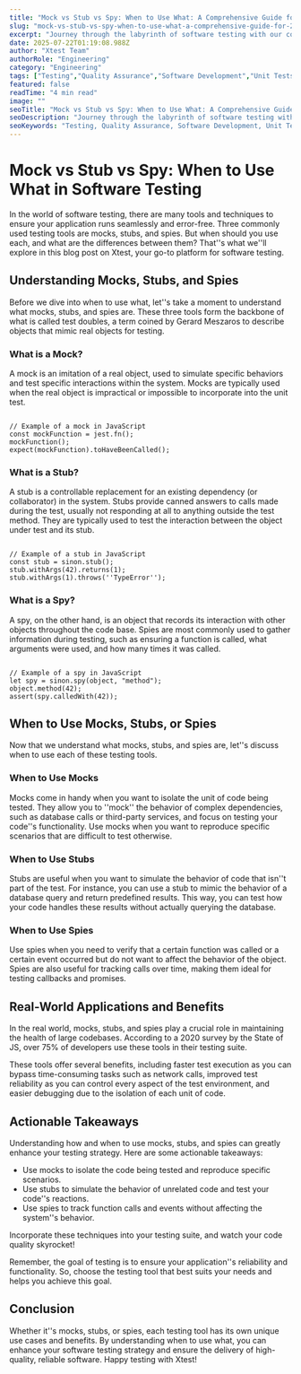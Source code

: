 ```yaml
---
title: "Mock vs Stub vs Spy: When to Use What: A Comprehensive Guide for 2025"
slug: "mock-vs-stub-vs-spy-when-to-use-what-a-comprehensive-guide-for-2025"
excerpt: "Journey through the labyrinth of software testing with our comprehensive analysis on Mock vs Stub vs Spy. Discover when to effectively utilize each method and supercharge your software development process. Dont miss our easy-to-follow guide that simplifies these complexities, ensuring your code is bug-free and robust."
date: 2025-07-22T01:19:08.988Z
author: "Xtest Team"
authorRole: "Engineering"
category: "Engineering"
tags: ["Testing","Quality Assurance","Software Development","Unit Tests","TDD"]
featured: false
readTime: "4 min read"
image: ""
seoTitle: "Mock vs Stub vs Spy: When to Use What: A Comprehensive Guide for 2025"
seoDescription: "Journey through the labyrinth of software testing with our comprehensive analysis on Mock vs Stub vs Spy. Discover when to effectively utilize each method and supercharge your software development process. Dont miss our easy-to-follow guide that simplifies these complexities, ensuring your code is bug-free and robust."
seoKeywords: "Testing, Quality Assurance, Software Development, Unit Tests, TDD"
---
```


# Mock vs Stub vs Spy: When to Use What in Software Testing

In the world of software testing, there are many tools and techniques to ensure your application runs seamlessly and error-free. Three commonly used testing tools are mocks, stubs, and spies. But when should you use each, and what are the differences between them? That''s what we''ll explore in this blog post on Xtest, your go-to platform for software testing.

## Understanding Mocks, Stubs, and Spies

Before we dive into when to use what, let''s take a moment to understand what mocks, stubs, and spies are. These three tools form the backbone of what is called test doubles, a term coined by Gerard Meszaros to describe objects that mimic real objects for testing.

### What is a Mock?

A mock is an imitation of a real object, used to simulate specific behaviors and test specific interactions within the system. Mocks are typically used when the real object is impractical or impossible to incorporate into the unit test.

```

// Example of a mock in JavaScript
const mockFunction = jest.fn();
mockFunction();
expect(mockFunction).toHaveBeenCalled();
```

### What is a Stub?

A stub is a controllable replacement for an existing dependency (or collaborator) in the system. Stubs provide canned answers to calls made during the test, usually not responding at all to anything outside the test method. They are typically used to test the interaction between the object under test and its stub.

```

// Example of a stub in JavaScript
const stub = sinon.stub();
stub.withArgs(42).returns(1);
stub.withArgs(1).throws(''TypeError'');
```

### What is a Spy?

A spy, on the other hand, is an object that records its interaction with other objects throughout the code base. Spies are most commonly used to gather information during testing, such as ensuring a function is called, what arguments were used, and how many times it was called.

```

// Example of a spy in JavaScript
let spy = sinon.spy(object, "method");
object.method(42);
assert(spy.calledWith(42));
```

## When to Use Mocks, Stubs, or Spies

Now that we understand what mocks, stubs, and spies are, let''s discuss when to use each of these testing tools.

### When to Use Mocks

Mocks come in handy when you want to isolate the unit of code being tested. They allow you to ''mock'' the behavior of complex dependencies, such as database calls or third-party services, and focus on testing your code''s functionality. Use mocks when you want to reproduce specific scenarios that are difficult to test otherwise.

### When to Use Stubs

Stubs are useful when you want to simulate the behavior of code that isn''t part of the test. For instance, you can use a stub to mimic the behavior of a database query and return predefined results. This way, you can test how your code handles these results without actually querying the database.

### When to Use Spies

Use spies when you need to verify that a certain function was called or a certain event occurred but do not want to affect the behavior of the object. Spies are also useful for tracking calls over time, making them ideal for testing callbacks and promises.

## Real-World Applications and Benefits

In the real world, mocks, stubs, and spies play a crucial role in maintaining the health of large codebases. According to a 2020 survey by the State of JS, over 75% of developers use these tools in their testing suite.

These tools offer several benefits, including faster test execution as you can bypass time-consuming tasks such as network calls, improved test reliability as you can control every aspect of the test environment, and easier debugging due to the isolation of each unit of code.

## Actionable Takeaways

Understanding how and when to use mocks, stubs, and spies can greatly enhance your testing strategy. Here are some actionable takeaways:

*   Use mocks to isolate the code being tested and reproduce specific scenarios.
*   Use stubs to simulate the behavior of unrelated code and test your code''s reactions.
*   Use spies to track function calls and events without affecting the system''s behavior.

Incorporate these techniques into your testing suite, and watch your code quality skyrocket!

Remember, the goal of testing is to ensure your application''s reliability and functionality. So, choose the testing tool that best suits your needs and helps you achieve this goal.

## Conclusion

Whether it''s mocks, stubs, or spies, each testing tool has its own unique use cases and benefits. By understanding when to use what, you can enhance your software testing strategy and ensure the delivery of high-quality, reliable software. Happy testing with Xtest!